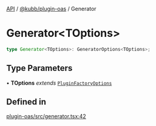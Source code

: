 [API](../../../packages.md) / [@kubb/plugin-oas](../index.md) / Generator

# Generator\<TOptions\>

```ts
type Generator<TOptions>: GeneratorOptions<TOptions>;
```

## Type Parameters

• **TOptions** *extends* [`PluginFactoryOptions`](../../core/type-aliases/PluginFactoryOptions.md)

## Defined in

[plugin-oas/src/generator.tsx:42](https://github.com/kubb-project/kubb/blob/ff80665146ae086e044807d0072fda660e72e1fd/packages/plugin-oas/src/generator.tsx#L42)
